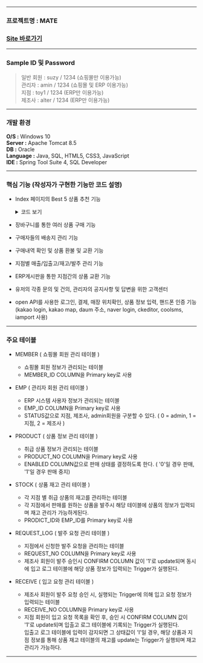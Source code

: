 ----------------------
### 프로젝트명 : MATE
### [Site 바로가기](park.jh92.kro.kr/mate)
----------------------

### Sample ID 및 Password
> 일반 회원 : suzy / 1234 (쇼핑몰만 이용가능) <br>
> 관리자 : amin / 1234 (쇼핑몰 및 ERP 이용가능) <br>
> 지점 : toy1 / 1234 (ERP만 이용가능) <br>
> 제조사 : alter / 1234 (ERP만 이용가능) <br>

--- 

### 개발 환경
**O/S :** Windows 10 <br>
**Server :** Apache Tomcat 8.5 <br>
**DB :** Oracle <br>
**Language :** Java, SQL, HTML5, CSS3, JavaScript <br>
**IDE :** Spring Tool Suite 4, SQL Developer <br>

---

### 핵심 기능 (작성자가 구현한 기능만 코드 설명)
- Index 페이지의 Best 5 상품 추천 기능
	<details>
		<summary>코드 보기</summary>
		```jsp
			<div class="content-div">
				<div class="blur-div first-div best-div"></div>
				<div class="main-div best-div"></div>
				<div class="blur-div second-div best-div"></div>
				<div class="blur-div third-div best-div"></div>
			</div>

			/* ajax를 통해 구매량이 가장 많은 상위 5개의 상품 이미지를 가져온다. */
			$(function(){
				$.ajax({
					url: "${pageContext.request.contextPath}/product/getBest.do",
					method: "get",
					dataType: "json",
					success:function(data){
						$(data).each(function(i, map){
							console.log(map);
							var html = "<div class='img-div img-none' id='bestImg-" + i + "'>";
							html += '<img class="bestImgs" data-id="'+map.productNo+'" src="${pageContext.request.contextPath}/resources/upload/mainimages/' + map.renamedFilename + '" alt="" />';
							html += "</div>";
							console.log(html);
							$(".content-div").after(html);
						});
						startPlayM(data.length);
						startPlay1(data.length);
						startPlay2(data.length);
						startPlay3(data.length);
					},
					error: function(xhr, status, err){
						console.log(xhr, status, err);
					}
				});
			});

			/* 각 div 마다 다른 상품을 보여주고, 5초마다 사진이 변경된다. */
			var startPlayM = function(i){
				var cnt = 1;
				$(".main-div").html($("#bestImg-"+ (cnt-1)).html());
				playM = setInterval(function() {
					$(".main-div").html($("#bestImg-"+cnt).html());
					if(cnt < i-1)cnt++;
					else cnt = 0;
				}, 5000);
			}
			var startPlay1 = function(i){
				var cnt = 0;
				$(".first-div").html($("#bestImg-"+ (i-1)).html());
				play1 = setInterval(function() {
					$(".first-div").html($("#bestImg-"+cnt).html());
					if(cnt < i-1)cnt++;
					else cnt = 0;
				}, 5000);
			}
			var startPlay2 = function(i){
				var cnt = 2;
				$(".second-div").html($("#bestImg-"+ (cnt-1)).html());
				play2 = setInterval(function() {
					$(".second-div").html($("#bestImg-"+cnt).html());
					if(cnt < i-1)cnt++;
					else cnt = 0;
				}, 5000);
			}
			var startPlay3 = function(i){
				var cnt = 3;
				$(".third-div").html($("#bestImg-"+ (cnt-1)).html());
				play3 = setInterval(function() {
					$(".third-div").html($("#bestImg-"+cnt).html());
					if(cnt < i-1)cnt++;
					else cnt = 0;
				}, 5000);
			}
			var stopPlay = function() {
				clearInterval(playM);
				clearInterval(play1);
				clearInterval(play2);
				clearInterval(play3);
			};

			/* div에 표시된 사진에 마우스를 hover시 사진이 변경이 멈추고, hover 종료시 다시 사진이 변경되게 된다. */
			$(function(){
				$(".best-div").hover(function(){
					console.log("stop");
					stopPlay();
				},function(){
					console.log("start");
					startPlayM(15);
					startPlay1(15);
					startPlay2(15);
					startPlay3(15);
				});

				$(".best-div").click(function(){
					var productNo = $(this).find("img").data("id");
					//console.log(productNo);
					location.href = '${pageContext.request.contextPath}/product/productDetail.do?productNo='+productNo;
				});
			});

		```

		</details>

- 장바구니를 통한 여러 상품 구매 기능
- 구매자들의 배송지 관리 기능
- 구매내역 확인 및 상품 환불 및 교환 기능
- 지점별 매출/입출고/재고/발주 관리 기능
- ERP게시판을 통한 지점간의 상품 교환 기능
- 유저의 각종 문의 및 건의, 관리자의 공지사항 및 답변을 위한 고객센터
- open API를 사용한 로그인, 결제, 매장 위치확인, 상품 정보 입력, 핸드폰 인증 기능 <br>
  (kakao login, kakao map, daum 주소, naver login, ckeditor, coolsms, iamport 사용)
  
---

### 주요 테이블  
  
+ MEMBER ( 쇼핑몰 회원 관리 테이블 )
  + 쇼핑몰 회원 정보가 관리되는 테이블
  + MEMBER_ID COLUMN을 Primary key로 사용
  
+ EMP ( 관리자 회원 관리 테이블 )
  + ERP 시스템 사용자 정보가 관리되는 테이블
  + EMP_ID COLUMN을 Primary key로 사용
  + STATUS값으로 지점, 제조사, admin회원을 구분할 수 있다. ( 0 = admin, 1 = 지점, 2 = 제조사 )
  
+ PRODUCT ( 상품 정보 관리 테이블 )
  + 취급 상품 정보가 관리되는 테이블
  + PRODUCT_NO COLUMN을 Primary key로 사용
  + ENABLED COLUMN값으로 판매 상태를 결정하도록 한다. ( '0'일 경우 판매, '1'일 경우 판매 중지)
  
+ STOCK ( 상품 재고 관리 테이블 )
  + 각 지점 별 취급 상품의 재고를 관리하는 테이블
  + 각 지점에서 판매를 원하는 상품을 발주시 해당 테이블에 상품의 정보가 입력되며 재고 관리가 가능하게된다.
  + PRODICT_ID와 EMP_ID를 Primary key로 사용
  
+ REQUEST_LOG ( 발주 요청 관리 테이블 )
  + 지점에서 신청한 발주 요청을 관리하는 테이블
  + REQUEST_NO COLUMN을 Primary key로 사용
  + 제조사 회원이 발주 승인시 CONFIRM COLUMN 값이 '1'로 update되며 동시에 입고 로그 테이블에 해당 상품 정보가 입력되는 Trigger가 실행된다.
 
+ RECEIVE ( 입고 요청 관리 테이블 )
  + 제조사 회원이 발주 요청 승인 시, 실행되는 Trigger에 의해 입고 요청 정보가 입력되는 테이블
  + RECEIVE_NO COLUMN을 Primary key로 사용
  + 지점 회원이 입고 요청 목록을 확인 후, 승인 시 CONFIRM COLUMN 값이 '1'로 update되며 입출고 로그 테이블에 기록되는 Trigger가 실행된다.   
   입출고 로그 테이블에 입력이 감지되면 그 상태값이 'I'일 경우, 해당 상품과 지점 정보를 통해 상품 재고 테이블의 재고를 update는 Trigger가 실행되며 재고 관리가 가능하다.
  
--- 

